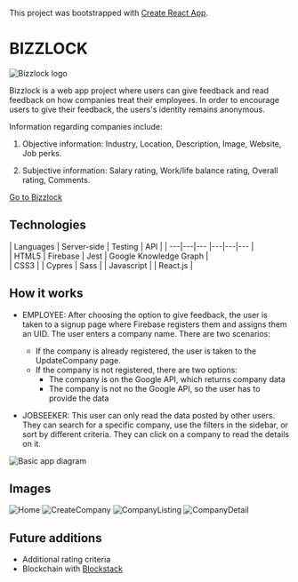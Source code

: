 This project was bootstrapped with [Create React App](https://github.com/facebook/create-react-app).

# BIZZLOCK

![Bizzlock logo](https://imgur.com/GwG1C2l.png)

Bizzlock is a web app project where users can give feedback and read feedback on how companies treat their employees. In order to encourage users to give their feedback, the users's identity remains anonymous.

Information regarding companies include: 

1. Objective information: Industry, Location, Description, Image, Website, Job perks.

2. Subjective information: Salary rating, Work/life balance rating, Overall rating, Comments.

[Go to Bizzlock](https://bizzlock-b46dc.firebaseapp.com/)


## Technologies 

|  Languages  |  Server-side  |  Testing  |         API            |
| ---|---|--- |---|---|---    |                       
|    HTML5    |   Firebase    |   Jest    | Google Knowledge Graph |   
|    CSS3     |               |  Cypres
|    Sass     |
| Javascript  |
|   React.js  |


## How it works

* EMPLOYEE: After choosing the option to give feedback, the user is taken to a signup page where Firebase registers them and assigns them an UID. The user enters a company name. There are two scenarios: 

  - If the company is already registered, the user is taken to the UpdateCompany page. 
  * If the company is not registered, there are two options:
      + The company is on the Google API, which returns company data
      + The company is not no the Google API, so the user has to provide the data
* JOBSEEKER: This user can only read the data posted by other users. They can search for a specific company, use the filters in the sidebar, or sort by different criteria. They can click on a company to read the details on it.

![Basic app diagram](https://imgur.com/RMLXnoU.png)

## Images

![Home](https://imgur.com/21eHLTr.png)
![CreateCompany](https://imgur.com/CjuNitQ.png)
![CompanyListing](https://imgur.com/HCu6rM5.png)
![CompanyDetail](https://imgur.com/TOQrggW.png)

## Future additions

- Additional rating criteria
- Blockchain with [Blockstack](https://docs.blockstack.org/)